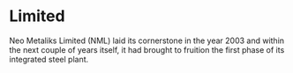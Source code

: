 # Limited
Neo Metaliks Limited (NML) laid its cornerstone in the year 2003 and within the next couple of years itself, it had brought to fruition the first phase of its integrated steel plant. 
